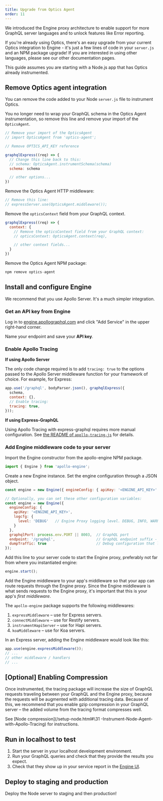 ```yaml
---
title: Upgrade from Optics Agent
order: 11
---
```


We introduced the Engine proxy architecture to enable support for more GraphQL server languages and to unlock features like Error reporting.

If you're already using Optics, there's an easy upgrade from your current Optics integration to Engine - it's just a few lines of code in your `server.js` and an NPM package upgrade! If you are interested in using other languages, please see our other documentation pages.

This guide assumes you are starting with a Node.js app that has Optics already instrumented.

## Remove Optics agent integration

You can remove the code added to your Node `server.js` file to instrument Optics.

You no longer need to wrap your GraphQL schema in the Optics Agent instrumentation, so remove this line and remove your import of the `OpticsAgent`.

```javascript
// Remove your import of the OpticsAgent
// import OpticsAgent from 'optics-agent';

// Remove OPTICS_API_KEY reference

graphqlExpress((req) => {
  // Change this line back to this:
  // schema: OpticsAgent.instrumentSchema(schema)
  schema: schema

  // other options...
})
```

Remove the Optics Agent HTTP middleware:

```javascript
// Remove this line:
// expressServer.use(OpticsAgent.middleware());
```

Remove the `opticsContext` field from your GraphQL context.

```javascript
graphqlExpress((req) => {
  context: {
    // Remove the opticsContext field from your GraphQL context:
    // opticsContext: OpticsAgent.context(req),

    // other context fields...
  }
})
```

Remove the Optics Agent NPM package:

```javascript
npm remove optics-agent
```

## Install and configure Engine

We recommend that you use Apollo Server. It's a much simpler integration.

### Get an API key from Engine

Log in to [engine.apollographql.com](https://engine.apollographql.com) and click "Add Service" in the upper right-hand corner.

Name your endpoint and save your **API key**.

### Enable Apollo Tracing

**If using Apollo Server**

The only code change required is to add `tracing: true` to the options passed to the Apollo Server middleware function for your framework of choice. For example, for Express:

```javascript
app.use('/graphql', bodyParser.json(), graphqlExpress({
  schema,
  context: {},
  // Enable tracing:
  tracing: true,
}));
```

**If using Express-GraphQL**

Using Apollo Tracing with express-graphql requires more manual configuration. See [the README of `apollo-tracing-js`](https://github.com/apollographql/apollo-tracing-js#express-graphql) for details.

### Add Engine middleware code to your server

Import the Engine constructor from the apollo-engine NPM package.

```javascript
import { Engine } from 'apollo-engine';
```

Create a new Engine instance. Set the engine configuration through a JSON object.

```javascript
const engine = new Engine({ engineConfig: { apiKey: '<ENGINE_API_KEY>' } });

// Optionally, you can set these other configuration variables:
const engine = new Engine({
  engineConfig: {
    apiKey: '<ENGINE_API_KEY>',
    logcfg: {
      level: 'DEBUG'   // Engine Proxy logging level. DEBUG, INFO, WARN or ERROR
    }
  },
  graphqlPort: process.env.PORT || 8003,  // GraphQL port
  endpoint: '/graphql',                   // GraphQL endpoint suffix - '/graphql' by default
  dumpTraffic: true                       // Debug configuration that logs traffic between Proxy and GraphQL server
});
```

Add this line to your server code to start the Engine proxy, preferably not far from where you instantiated engine:

```javascript
engine.start();
```

Add the Engine middleware to your app's middleware so that your app can route requests through the Engine proxy. Since the Engine middleware is what sends requests to the Engine proxy, it's important that this is your app's _first middleware_.

The `apollo-engine` package supports the following middlewares:
1. `expressMiddleware` – use for Express servers.
2. `connectMiddleware` – use for Restify servers.
3. `instrumentHapiServer` – use for Hapi servers.
4. `koaMiddleware` – use for Koa servers.

In an Express server, adding the Engine middleware would look like this:

```javascript
app.use(engine.expressMiddleware());
// ...
// other middleware / handlers
// ...
```

## [Optional] Enabling Compression

Once instrumented, the tracing package will increase the size of GraphQL requests traveling between your GraphQL and the Engine proxy, because the requests will be augmented with additional tracing data.
Because of this, we recommend that you enable gzip compression in your GraphQL server – the added volume from the tracing format compresses well.

See [Node compression](/setup-node.html#\31 -Instrument-Node-Agent-with-Apollo-Tracing) for instructions.

## Run in localhost to test

1. Start the server in your localhost development environment.
2. Run your GraphQL queries and check that they provide the results you expect.
3. Check that they show up in your service report in the [Engine UI](http://engine.apollographql.com/).

## Deploy to staging and production

Deploy the Node server to staging and then production!
